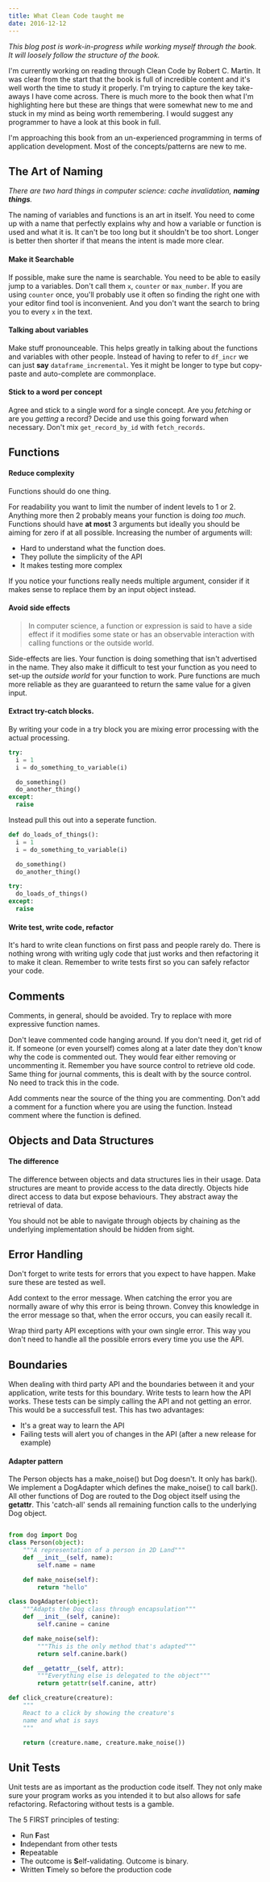 ```yaml
---
title: What Clean Code taught me
date: 2016-12-12
---
```

*This blog post is work-in-progress while working myself through the book. It will loosely follow the structure of the book.*

I'm currently working on reading through Clean Code by Robert C. Martin. It was clear from the start that the book is full of incredible content and it's well worth the time to study it properly. I'm trying to capture the key take-aways I have come across. There is much more to the book then what I'm highlighting here but these are things that were somewhat new to me and stuck in my mind as being worth remembering. I would suggest any programmer to have a look at this book in full. 

I'm approaching this book from an un-experienced programming in terms of application development. Most of the concepts/patterns are new to me.

## The Art of Naming

*There are two hard things in computer science: cache invalidation, **naming things**.*

The naming of variables and functions is an art in itself. You need to come up with a name that perfectly explains why and how a variable or function is used and what it is. It can't be too long but it shouldn't be too short. Longer is better then shorter if that means the intent is made more clear. 

#### Make it Searchable

If possible, make sure the name is searchable. You need to be able to easily jump to a variables. Don't call them `x`, `counter` or `max_number`. If you are using `counter` once, you'll probably use it often so finding the right one with your editor find tool is inconvenient. And you don't want the search to bring you to every `x` in the text. 

#### Talking about variables

Make stuff pronounceable. This helps greatly in talking about the functions and variables with other people. Instead of having to refer to `df_incr` we can just **say** `dataframe_incremental`. Yes it might be longer to type but copy-paste and auto-complete are commonplace.

#### Stick to a word per concept

Agree and stick to a single word for a single concept. Are you *fetching* or are you *getting* a record? Decide and use this going forward when necessary. Don't mix `get_record_by_id` with `fetch_records`.

## Functions

#### Reduce complexity

Functions should do one thing. 

For readability you want to limit the number of indent levels to 1 or 2. Anything more then 2 probably means your function is doing *too much*. Functions should have **at most** 3 arguments but ideally you should be aiming for zero if at all possible. Increasing the number of arguments will:

* Hard to understand what the function does. 
* They pollute the simplicity of the API
* It makes testing more complex 
 
If you notice your functions really needs multiple argument, consider if it makes sense to replace them by an input object instead.

#### Avoid side effects

> In computer science, a function or expression is said to have a side effect if it modifies some state or has an observable interaction with calling functions or the outside world.

Side-effects are lies. Your function is doing something that isn't advertised in the name. They also make it difficult to test your function as you need to set-up the *outside world* for your function to work. Pure functions are much more reliable as they are guaranteed to return the same value for a given input.  

#### Extract try-catch blocks. 

By writing your code in a try block you are mixing error processing with the actual processing.


```python
try:
  i = 1
  i = do_something_to_variable(i)

  do_something()
  do_another_thing()
except:
  raise
```  

Instead pull this out into a seperate function.

```python
def do_loads_of_things():
  i = 1
  i = do_something_to_variable(i)

  do_something()
  do_another_thing()

try:
  do_loads_of_things()
except:
  raise
```

#### Write test, write code, refactor

It's hard to write clean functions on first pass and people rarely do. There is nothing wrong with writing ugly code that just works and then refactoring it to make it clean. Remember to write tests first so you can safely refactor your code.

## Comments

Comments, in general, should be avoided. Try to replace with more expressive function names. 

Don't leave commented code hanging around. If you don't need it, get rid of it.  If someone (or even yourself) comes along at a later date they don't know why the code is commented out. They would fear either removing or uncommenting it. Remember you have source control to retrieve old code. Same thing for journal comments, this is dealt with by the source control. No need to track this in the code.

Add comments near the source of the thing you are commenting. Don't add a comment for a function where you are using the function. Instead comment where the function is defined.

## Objects and Data Structures

#### The difference

The difference between objects and data structures lies in their usage. Data structures are meant to provide access to the data directly. Objects hide direct access to data but expose behaviours. They abstract away the retrieval of data.

You should not be able to navigate through objects by chaining as the underlying implementation should be hidden from sight. 

## Error Handling

Don't forget to write tests for errors that you expect to have happen. Make sure these are tested as well.

Add context to the error message. When catching the error you are normally aware of why this error is being thrown. Convey this knowledge in the error message so that, when the error occurs, you can easily recall it. 

Wrap third party API exceptions with your own single error. This way you don't need to handle all the possible errors every time you use the API.

## Boundaries

When dealing with third party API and the boundaries between it and your application, write tests for this boundary. Write tests to learn how the API works. These tests can be simply calling the API and not getting an error. This would be a successfull test. This has two advantages:

* It's a great way to learn the API
* Failing tests will alert you of changes in the API (after a new release for example)

#### Adapter pattern

The Person objects has a make_noise() but Dog doesn't. It only has bark(). We implement a DogAdapter which defines the make_noise() to call bark(). All other functions of Dog are routed to the Dog object itself using the __getattr__. This 'catch-all' sends all remaining function calls to the underlying Dog object.

```python

from dog import Dog
class Person(object):
    """A representation of a person in 2D Land"""
    def __init__(self, name):
        self.name = name

    def make_noise(self):
        return "hello"

class DogAdapter(object):
    """Adapts the Dog class through encapsulation"""
    def __init__(self, canine):
        self.canine = canine

    def make_noise(self):
        """This is the only method that's adapted"""
        return self.canine.bark()

    def __getattr__(self, attr):
        """Everything else is delegated to the object"""
        return getattr(self.canine, attr)

def click_creature(creature):
    """
    React to a click by showing the creature's
    name and what is says
    """

    return (creature.name, creature.make_noise())

```

## Unit Tests

Unit tests are as important as the production code itself. They not only make sure your program works as you intended it to but also allows for safe refactoring. Refactoring without tests is a gamble. 

The 5 FIRST principles of testing:

* Run **F**ast
* **I**ndependant from other tests
* **R**epeatable
* The outcome is **S**elf-validating. Outcome is binary.
* Written **T**imely so before the production code